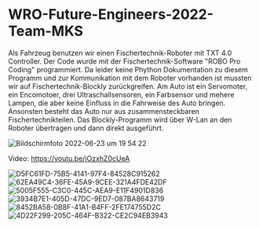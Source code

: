 # WRO-Future-Engineers-2022-Team-MKS

Als Fahrzeug benutzen wir einen Fischertechnik-Roboter mit TXT 4.0 Controller. Der Code wurde mit der Fischertechnik-Software "ROBO Pro Coding" programmiert. Da leider keine Phython Dokumentation zu diesem Programm und zur Kommunikation mit dem Roboter vorhanden ist mussten wir auf Fischertechnik-Blockly zurückgreifen.
Am Auto ist ein Servomoter, ein Encomotoer, drei Ultraschallsensoren, ein Farbsensor und mehere Lampen, die aber keine Einfluss in die Fahrweise des Auto bringen. Ansonsten besteht das Auto nur aus zusammensteckbaren Fischertechnikteilen.
Das Blockly-Programm wird über W-Lan an den Roboter übertragen und dann direkt ausgeführt.


![Bildschirmfoto 2022-06-23 um 19 54 22](https://user-images.githubusercontent.com/80636354/175364561-4b3d1245-0b31-495b-92c5-4162f39c649d.png)


Video: https://youtu.be/jOzxhZ0cUeA



![D5FC61FD-75B5-4141-97F4-84528C915262](https://user-images.githubusercontent.com/92917467/175514876-885f22a0-c331-491a-91dd-b67cf4c7bdbe.jpeg)
![62EA49C4-36FE-45A9-9CEE-321A4FDE42DF](https://user-images.githubusercontent.com/92917467/175514881-4ead435c-84a9-49dd-9f2d-f02f1950d4f8.jpeg)
![5005F555-C3C0-445C-AEA9-E11F4901D836](https://user-images.githubusercontent.com/92917467/175514882-a3e38f40-7f8d-4a4a-9bc2-7d3f011a4fc8.jpeg)
![3934B7E1-405D-47DC-9ED7-087BA8643719](https://user-images.githubusercontent.com/92917467/175514885-bae152b3-fae3-4526-8824-b0dc68f63e7f.jpeg)
![8452BA58-0B8F-41A1-B4FF-2FE174755D2C](https://user-images.githubusercontent.com/92917467/175514892-d0a1d54d-039e-4c54-8ed2-b9ad460fe42e.jpeg)
![4D22F299-205C-464F-B322-CE2C94EB3943](https://user-images.githubusercontent.com/92917467/175514895-c6d14799-1146-418c-9039-f18a5bebefbd.jpeg)



